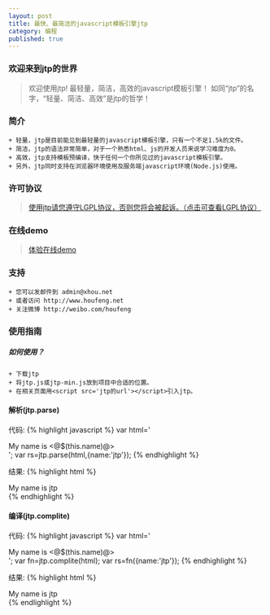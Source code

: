```yaml
---
layout: post
title: 最快、最简洁的javascript模板引擎jtp
category: 编程
published: true
---
```


### 欢迎来到jtp的世界
>欢迎使用jtp! 最轻量，简洁，高效的javascript模板引擎！
>如同“jtp”的名字，“轻量、简洁、高效”是jtp的哲学！

### 简介
```
+ 轻量，jtp是目前能见到最轻量的javascript模板引擎，只有一个不足1.5k的文件。
+ 简洁，jtp的语法非常简单，对于一个熟悉html、js的开发人员来说学习难度为0。
+ 高效，jtp支持模板预编译，快于任何一个你所见过的javascript模板引擎。
+ 另外，jtp同时支持在浏览器环境使用及服务端javascript环境(Node.js)使用。
```

### 许可协议
>[使用jtp请您遵守LGPL协议，否则您将会被起诉。（点击可查看LGPL协议）](http://www.gnu.org/licenses/lgpl.html)

### 在线demo
>[体验在线demo](http://code.houfeng.net/demos/jtp/)

### 支持
```
+ 您可以发邮件到 admin@xhou.net
+ 或者访问 http://www.houfeng.net
+ 关注微博 http://weibo.com/houfeng
```

### 使用指南

##### 如何使用？
```
+ 下载jtp
+ 将jtp.js或jtp-min.js放到项目中合适的位置。
+ 在相关页面用<script src='jtp的url'></script>引入jtp。
```

#### 解析(jtp.parse)
代码:
{% highlight javascript %}
var html='<div>My name is <@$(this.name)@></div>';
var rs=jtp.parse(html,{name:'jtp'});
{% endhighlight %}

结果:
{% highlight html %}
<div>My name is jtp</div>
{% endhighlight %}

#### 编译(jtp.complite)
代码:
{% highlight javascript %}
var html='<div>My name is <@$(this.name)@></div>';
var fn=jtp.complite(html);
var rs=fn({name:'jtp'});
{% endhighlight %}

结果:
{% highlight html %}
<div>My name is jtp</div>
{% endlighlight %}
